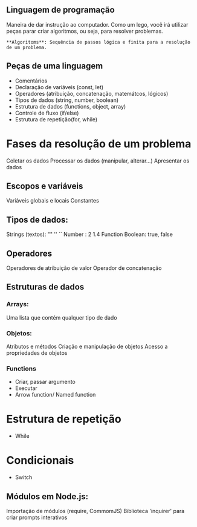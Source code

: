 ## Linguagem de programação

Maneira de dar instrução ao computador.
Como um lego, você irá utilizar peças parar criar algoritmos, ou seja, para resolver problemas.

    **Algoritoms**: Sequência de passos lógica e finita para a resolução de um problema.

## Peças de uma linguagem

- Comentários
- Declaração de variáveis (const, let)
- Operadores (atribuição, concatenação, matemátcos, lógicos)
- Tipos de dados (string, number, boolean)
- Estrutura de dados (functions, object, array)
- Controle de fluxo (if/else)
- Estrutura de repetição(for, while)

# Fases da resolução de um problema

Coletar os dados
Processar os dados (manipular, alterar...)
Apresentar os dados

## Escopos e variáveis

Variáveis globais e locais
Constantes

## Tipos de dados: 

Strings (textos): "" '' ``
Number : 2 1.4
Function
Boolean: true, false

## Operadores

Operadores de atribuição de valor
Operador de concatenação

## Estruturas de dados

### Arrays:

Uma lista que contém qualquer tipo de dado

### Objetos: 

Atributos e métodos
Criação e manipulação de objetos
Acesso a propriedades de objetos

### Functions
- Criar, passar argumento
- Executar
- Arrow function/ Named function

# Estrutura de repetição

- While

# Condicionais

- Switch

## Módulos em Node.js:

Importação de módulos (require, CommomJS)
Biblioteca 'inquirer' para criar prompts interativos